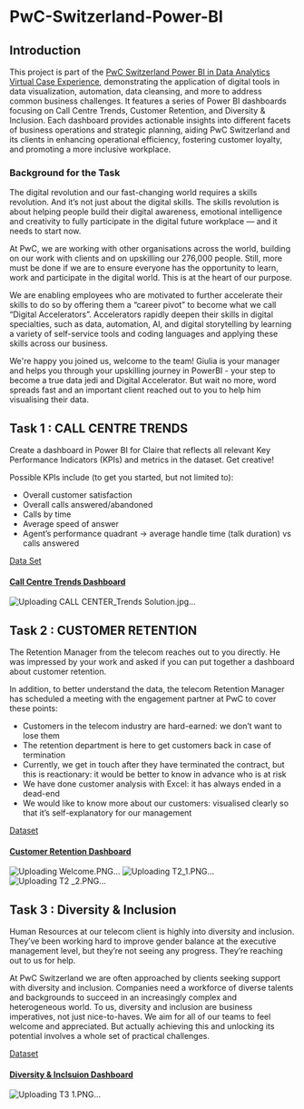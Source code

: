 # PwC-Switzerland-Power-BI

## Introduction
This project is part of the [PwC Switzerland Power BI in Data Analytics Virtual Case Experience](https://www.theforage.com/simulations/pwc-ch/power-bi-cqxg?ref=zYi2CnpbWjhcS7sAk), demonstrating the application of digital tools in data visualization, automation, data cleansing, and more to address common business challenges. It features a series of Power BI dashboards focusing on Call Centre Trends, Customer Retention, and Diversity & Inclusion. Each dashboard provides actionable insights into different facets of business operations and strategic planning, aiding PwC Switzerland and its clients in enhancing operational efficiency, fostering customer loyalty, and promoting a more inclusive workplace.

### Background for the Task 
The digital revolution and our fast-changing world requires a skills revolution. And it’s not just about the digital skills. The skills revolution is about helping people build their digital awareness, emotional intelligence and creativity to fully participate in the digital future workplace — and it needs to start now.

At PwC, we are working with other organisations across the world, building on our work with clients and on upskilling our 276,000 people. Still, more must be done if we are to ensure everyone has the opportunity to learn, work and participate in the digital world. This is at the heart of our purpose.

We are enabling employees who are motivated to further accelerate their skills to do so by offering them a “career pivot” to become what we call “Digital Accelerators”. Accelerators rapidly deepen their skills in digital specialties, such as data, automation, AI, and digital storytelling by learning a variety of self-service tools and coding languages and applying these skills across our business.

We're happy you joined us, welcome to the team! Giulia is your manager and helps you through your upskilling journey in PowerBI - your step to become a true data jedi and Digital Accelerator. But wait no more, word spreads fast and an important client reached out to you to help him visualising their data.

## Task 1 : CALL CENTRE TRENDS

Create a dashboard in Power BI for Claire that reflects all relevant Key Performance Indicators (KPIs) and metrics in the dataset. Get creative! 

Possible KPIs include (to get you started, but not limited to):
- Overall customer satisfaction
- Overall calls answered/abandoned
- Calls by time
- Average speed of answer
- Agent’s performance quadrant -> average handle time (talk duration) vs calls answered

[Data Set](https://github.com/MURTHYYAJNA04/PwC-Switzerland-Power-BI/blob/main/01%20Call-Center-Dataset.xlsx)
#### [Call Centre Trends Dashboard](https://github.com/MURTHYYAJNA04/PwC-Switzerland-Power-BI/blob/main/Call%20Center%20Solution.pbix)
![Uploading CALL CENTER_Trends Solution.jpg…]()

## Task 2 : CUSTOMER RETENTION

The Retention Manager from the telecom reaches out to you directly. He was impressed by your work and asked if you can put together a dashboard about customer retention.

In addition, to better understand the data, the telecom Retention Manager has scheduled a meeting with the engagement partner at PwC to cover these points:

- Customers in the telecom industry are hard-earned: we don’t want to lose them
- The retention department is here to get customers back in case of termination 
- Currently, we get in touch after they have terminated the contract, but this is reactionary: it would be better to know in advance who is at risk 
- We  have done customer analysis with Excel: it has always ended in a dead-end
- We would like to know more about our customers: visualised clearly so that it’s self-explanatory for our management

[Dataset](https://github.com/MURTHYYAJNA04/PwC-Switzerland-Power-BI/blob/main/02%20Churn-Dataset.xlsx)

#### [Customer Retention Dashboard](https://github.com/MURTHYYAJNA04/PwC-Switzerland-Power-BI/blob/main/PWc%20_%20Customer%20Retention.pbix)
![Uploading Welcome.PNG…]()
![Uploading T2_1.PNG…]()
![Uploading T2 _2.PNG…]()

## Task 3 : Diversity & Inclusion

Human Resources at our telecom client is highly into diversity and inclusion. They’ve been working hard to improve gender balance at the executive management level, but they’re not seeing any progress. They’re reaching out to us for help.

At PwC Switzerland we are often approached by clients seeking support with diversity and inclusion. Companies need a workforce of diverse talents and backgrounds to succeed in an increasingly complex and heterogeneous world. To us, diversity and inclusion are business imperatives, not just nice-to-haves. We aim for all of our teams to feel welcome and appreciated. But actually achieving this and unlocking its potential involves a whole set of practical challenges.

[Dataset](https://github.com/MURTHYYAJNA04/PwC-Switzerland-Power-BI/blob/main/03%20Diversity-Inclusion-Dataset.xlsx)

#### [Diversity & Inclsuion Dashboard](https://github.com/MURTHYYAJNA04/PwC-Switzerland-Power-BI/blob/main/Diversity%20%26%20Inclusion.pbix)

![Uploading T3 1.PNG…]()

